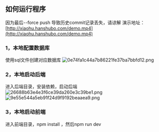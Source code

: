 ## 如何运行程序
因为最后--force push 导致历史commit记录丢失，请谅解
演示地址：[http://xiaohu.hanshubo.com/demo.mp4](http://xiaohu.hanshubo.com/demo.mp4)
### 1，本地配置数据库
使用sql文件创建对应数据库
![0e74fa1c44a7b86221fe37ba7bbfd12.png](https://cdn.nlark.com/yuque/0/2023/png/39025690/1699372099791-ba41899f-3336-41b3-8f4e-9bb20ad7b0f1.png#averageHue=%23f6f6f5&clientId=u586a47a6-218a-4&from=paste&height=494&id=u45c32969&originHeight=618&originWidth=1186&originalType=binary&ratio=1.25&rotation=0&showTitle=false&size=33577&status=done&style=none&taskId=ub172af01-4c68-4846-a76d-8b0b1ff90f1&title=&width=948.8)
### 2，本地启动后端
进入后端目录，安装依赖，启动后端
![26688b63e4e3f6ce39da260e3c39be1.png](https://cdn.nlark.com/yuque/0/2023/png/39025690/1699372112828-a2fc7d09-3b8d-4b5e-89ce-ba75b84c67d4.png#averageHue=%23fcfbfa&clientId=u586a47a6-218a-4&from=paste&height=543&id=u298eb0a5&originHeight=679&originWidth=1364&originalType=binary&ratio=1.25&rotation=0&showTitle=false&size=107230&status=done&style=none&taskId=uad0d4fc5-209f-4afc-86a8-7a1a3c614c7&title=&width=1091.2)
![9e55e544a5eb91f24d9f9192beaaea9.png](https://cdn.nlark.com/yuque/0/2023/png/39025690/1699372154645-5064a82a-8a92-445d-8fc2-5a90fe2c7f44.png#averageHue=%23fbfafa&clientId=u586a47a6-218a-4&from=paste&height=562&id=u970f7884&originHeight=703&originWidth=1286&originalType=binary&ratio=1.25&rotation=0&showTitle=false&size=164008&status=done&style=none&taskId=uceb7afbb-1cee-41d4-a86d-906abc81789&title=&width=1028.8)
### 3，本地启动前端 
进入前端目录，npm install ，然后npm run dev
